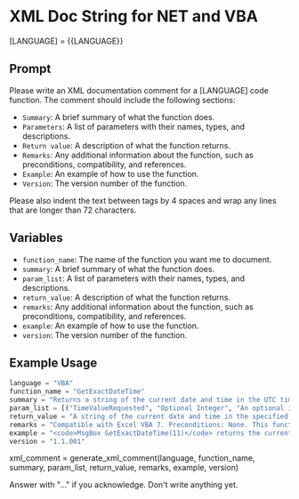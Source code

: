 # XML Doc String for NET and VBA

[LANGUAGE] = {{LANGUAGE}}

## Prompt

Please write an XML documentation comment for a [LANGUAGE] code function. The comment should include the following sections:

- `Summary`: A brief summary of what the function does.
- `Parameters`: A list of parameters with their names, types, and descriptions.
- `Return value`: A description of what the function returns.
- `Remarks`: Any additional information about the function, such as preconditions, compatibility, and references.
- `Example`: An example of how to use the function.
- `Version`: The version number of the function.

Please also indent the text between tags by 4 spaces and wrap any lines that are longer than 72 characters.

## Variables

- `function_name`: The name of the function you want me to document.
- `summary`: A brief summary of what the function does.
- `param_list`: A list of parameters with their names, types, and descriptions.
- `return_value`: A description of what the function returns.
- `remarks`: Any additional information about the function, such as preconditions, compatibility, and references.
- `example`: An example of how to use the function.
- `version`: The version number of the function.

## Example Usage

```python
language = "VBA"
function_name = "GetExactDateTime"
summary = "Returns a string of the current date and time in the UTC timezone, or a specific component of the date and time."
param_list = [("TimeValueRequested", "Optional Integer", "An optional integer representing the desired component of the date and time.")]
return_value = "A string of the current date and time in the specified format, or the entire UTC datetime string if no component is specified."
remarks = "Compatible with Excel VBA 7. Preconditions: None. This function uses the WbemScripting.SWbemDateTime object to retrieve the UTC datetime. For more information about the SWbemDateTime object and the values that can be returned, see: https://docs.microsoft.com/en-us/windows/win32/wmisdk/swbemdatetime. Values that can be returned are 'Day, Hours, Minutes, Seconds, Month, Year, UTC'."
example = "<code>MsgBox GetExactDateTime(11)</code> returns the current UTC date and time as a string in the format 'dd-MM-yyyy HH:nn:ss.xx'."
version = "1.1.001"
```

xml_comment = generate_xml_comment(language, function_name, summary, param_list, return_value, remarks, example, version)

Answer with "..." if you acknowledge. Don't write anything yet.
